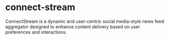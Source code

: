 # connect-stream
ConnectStream is a dynamic and user-centric social media-style news feed aggregator designed to enhance content delivery based on user preferences and interactions.

